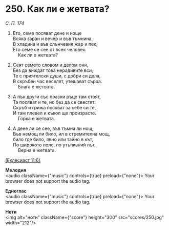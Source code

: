 # 250. Как ли е жетвата?  

*С. П. 174*  

1. Ето, семе посяват дене и ноще  
Всяка заран и вечер и във тъмнина,  
В хладина и във слънчевия жар и пек;  
Ето семе се сее от всек человек.  
    Как ли е жетвата?  

2. Сеят семето словом и делом они,  
Без да виждат това нерадивите вси;  
Те с приятелски души, с добри си дела,  
В скръбен час веселят, утешават сърца.  
    Блага е жетвата.  

3. А пък други със празни ръце там стоят,  
Та посяват и те, но без да се свестят:  
Скръб и грижа посяват за себе си те,  
И там плевел и къкол ще произрасте.  
    Горка е жетвата.  

4. А дене ли се сее, във тъмна ли нощ,  
Във немощ ли било, ил в стремителна мощ,  
било где било, явно или тайно в кът,  
По широкото поле, по утъпканий път,  
    Верна е жетвата.  

[(Еклесиаст 11:6)](http://biblia.bg/index.php?k=21&g=11&s=6)  

__Мелодия__  
<audio className={"music"} controls={true} preload={"none"}><source src="mp3/250.mp3" type="audio/mpeg"/>
Your browser does not support the audio tag.
</audio>  

__Едноглас__  
<audio className={"music"} controls={true} preload={"none"}><source src="transp/250.mp3" type="audio/mpeg"/>
Your browser does not support the audio tag.
</audio>  

__Ноти__  
<img alt="ноти" className={"score"} height="300" src="scores/250.jpg" width="212"/>
